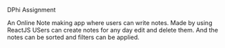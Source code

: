 DPhi Assignment

An Online Note making app where users can write notes.
Made by using ReactJS
USers can create notes for any day edit and delete them.
And the notes can be sorted and filters can be applied.
